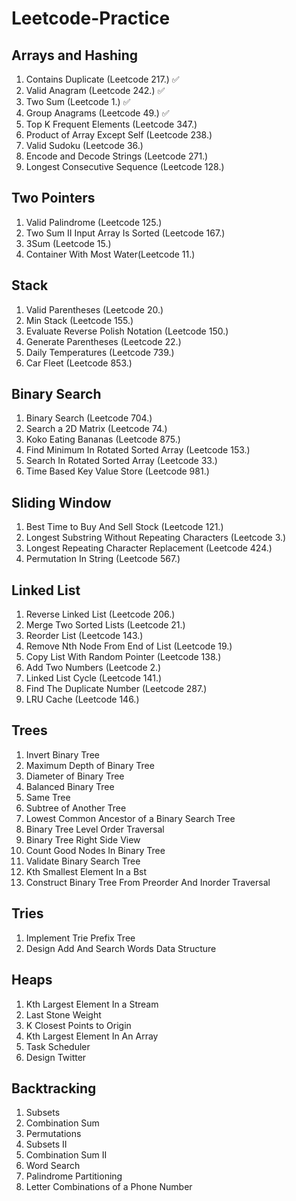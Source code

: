 # Leetcode-Practice

## Arrays and Hashing

1. Contains Duplicate (Leetcode 217.) ✅
2. Valid Anagram (Leetcode 242.) ✅
3. Two Sum (Leetcode 1.) ✅
4. Group Anagrams (Leetcode 49.) ✅
5. Top K Frequent Elements (Leetcode 347.)
6. Product of Array Except Self (Leetcode 238.)
7. Valid Sudoku (Leetcode 36.)
8. Encode and Decode Strings (Leetcode 271.)
9. Longest Consecutive Sequence (Leetcode 128.)

## Two Pointers

1. Valid Palindrome (Leetcode 125.)
2. Two Sum II Input Array Is Sorted (Leetcode 167.)
3. 3Sum (Leetcode 15.)
4. Container With Most Water(Leetcode 11.)

## Stack

1. Valid Parentheses (Leetcode 20.) 
2. Min Stack (Leetcode 155.)
3. Evaluate Reverse Polish Notation (Leetcode 150.)
4. Generate Parentheses (Leetcode 22.)
5. Daily Temperatures (Leetcode 739.)
6. Car Fleet (Leetcode 853.)

## Binary Search

1. Binary Search (Leetcode 704.) 
2. Search a 2D Matrix (Leetcode 74.)
3. Koko Eating Bananas (Leetcode 875.)
4. Find Minimum In Rotated Sorted Array (Leetcode 153.)
5. Search In Rotated Sorted Array (Leetcode 33.)
6. Time Based Key Value Store (Leetcode 981.)

## Sliding Window

1. Best Time to Buy And Sell Stock (Leetcode 121.) 
2. Longest Substring Without Repeating Characters (Leetcode 3.)
3. Longest Repeating Character Replacement (Leetcode 424.)
4. Permutation In String (Leetcode 567.)

## Linked List

1. Reverse Linked List (Leetcode 206.)
2. Merge Two Sorted Lists (Leetcode 21.)
3. Reorder List (Leetcode 143.)
4. Remove Nth Node From End of List (Leetcode 19.)
5. Copy List With Random Pointer (Leetcode 138.)
6. Add Two Numbers (Leetcode 2.)
7. Linked List Cycle (Leetcode 141.)
8. Find The Duplicate Number (Leetcode 287.)
9. LRU Cache (Leetcode 146.)

## Trees
1. Invert Binary Tree	
2. Maximum Depth of Binary Tree	
3. Diameter of Binary Tree	
4. Balanced Binary Tree	
5. Same Tree	
6. Subtree of Another Tree	
7. Lowest Common Ancestor of a Binary Search Tree	
8. Binary Tree Level Order Traversal	
9. Binary Tree Right Side View	
10. Count Good Nodes In Binary Tree	
11. Validate Binary Search Tree	
12. Kth Smallest Element In a Bst	
13. Construct Binary Tree From Preorder And Inorder Traversal

## Tries
1. Implement Trie Prefix Tree	
2. Design Add And Search Words Data Structure

## Heaps
1. Kth Largest Element In a Stream	
2. Last Stone Weight	
3. K Closest Points to Origin	
4. Kth Largest Element In An Array	
5. Task Scheduler	
6. Design Twitter

## Backtracking
1. Subsets	
2. Combination Sum	
3. Permutations	
4. Subsets II	
5. Combination Sum II	
6. Word Search	
7. Palindrome Partitioning	
8. Letter Combinations of a Phone Number
